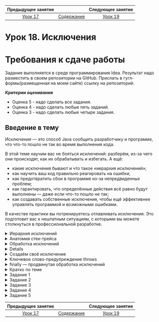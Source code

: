    Предыдущее занятие   |         &nbsp;          |   Следующее занятие    
:----------------------:|:-----------------------:|:----------------------:
 [Урок 17](LESSON17.MD) | [Содержание](README.MD) | [Урок 19](LESSON19.MD) 

# Урок 18. Исключения

# Требования к сдаче работы

Задание выполняется в среде программирования Idea. Результат надо разместить в своем репозитории на GitHub.
Прислать в гугл-формы(размещенная на моем сайте) ссылку на репозиторий.

***Критерии оценивания***

* Оценка 5 - надо сделать все задания.
* Оценка 4 - надо сделать любые пять заданий.
* Оценка 3 - надо сделать любые четыре задания.

## Введение в тему

Исключения — это способ Java сообщить разработчику и программе,
что что-то пошло не так во время выполнения кода.

В этой теме научим вас не бояться исключений: разберём, из-за чего они происходят,
как их обрабатывать и избегать. А ещё:

* какие исключения бывают и что такое «иерархия исключений»;
* как научить ваш код правильно реагировать на ошибки;
* как предотвратить сбои в программе из-за непредвиденных проблем;
* как гарантировать, что определённые действия всё равно будут выполнены — даже если что-то пошло не так;
* как создавать собственные исключения, чтобы ещё эффективнее управлять программой и возможными ошибками.

В качестве практики вы потренируетесь отлавливать исключения.
Это подготовит вас к нештатным ситуациям, с которыми вы можете столкнуться
в профессиональной разработке.

<details>

<summary>Иерархия исключений</summary>

## Иерархия исключений

В ходе работы программ постоянно происходят сбои: в метод передано значение неподходящего типа,
произошёл выход за границы массива, закончилась память на компьютере или возникли неполадки
у провайдера при передаче данных.
Эти и другие ошибки и нештатные ситуации в программировании называют **исключениями** (англ. _exception_).

### Наследники Throwable

Исключения — это те ошибки и сбои, которые возникают, когда программа уже запустилась,
начала работать, но вдруг что-то пошло не так.
В стандартной библиотеке Java описано множество исключений.
Кроме того, разработчики могут создавать их сами.

Все исключения наследуют от одного класса — `Throwable` (англ. «выбрасываемый»).
Только экземпляры `Throwable` или его подклассов могут быть использованы
для генерации исключений. Кроме того, класс `Throwable` содержит все основные методы
для получения информации о произошедшей ошибке.

От `Throwable` наследуют две больших группы классов.
Вершина первой — подкласс `Exception`(англ. «исключение»), а второй `Error` (англ. «ошибка»).

![img.png](img.png)

Группа `Exception` охватывает основную часть исключений. В неё входят ошибки при работе
с файлами и сетью, сбои взаимодействия с базами данных и другие.
Кроме того, от `Exception` идёт ветвь исключений с особым поведением — `RuntimeException`
(от англ. _runtime_ — «выполнение, исполнение»). К ним относятся выход за пределы массива
или неверно переданные данные в метод, ошибки при арифметических операциях
(например, деление на ноль) и обращения к неинициализированным объектам.

Группа `Error` — это классы, описывающие критические ошибки, которые в большинстве случаев
создают аварийную ситуацию и требуют перезапуска программы. Именно в результате исключений
`Error` пользователь сталкивается с сообщением типа «Извините, произошла непредвиденная ошибка!!!».
Это могут быть сбои из-за нехватки памяти —
`OutOfMemoryError` (от англ. _out of memory_ — «за пределами памяти») или проблемы
с JVM — `VirtualMachineError`.

### Проверяемые и непроверяемые

Все исключения делятся на два типа: **проверяемые** (англ. _checked_) и **непроверяемые** (англ. _unchecked_).

**Проверяемые исключения** — это исключения, обработка которых обязательна и
является частью логики приложения. К примеру, программист может предусмотреть,
что вместо числа будет передана строка, и настроить повторный запрос данных для такого случая.
Или же пользователь введёт некорректный адрес интернет-ресурса и система не может его распознать.

> К проверяемым относятся исключения, наследуемые напрямую от `Throwable`,
> а также исключения класса `Exception` и его наследников,
> кроме ветви `RuntimeException`.
> Исключения `RuntimeException` ведут себя по-другому и относятся к непроверяемым.

Таким образом, проверяемые исключения — это те, **которые ожидаемо могут случиться**:
программист эту вероятность должен учесть и написать код, который их обрабатывает.
Если не настроить обработку проверяемых исключений, то программа не скомпилируется.

```java
public class Practicum {
    public static void main(String[] args) {
        parseUrl("httpasdas");
    }

    public static java.net.URL parseUrl(final String input) {

        /* Код не скомпилируется, потому что конструктор класса генерирует 
        проверяемое исключение MalformedURLException. */

        return new java.net.URL(input);
    }
}
```

![img_1.png](img_1.png)

Сообщение об ошибке будет примерно таким — `java: unreported exception
java.net.MalformedURLException; must be caught or declared to be thrown.`
Компилятор сообщает, что исключение `MalformedURLException`
должно быть «отловлено или объявлено выброшенным».

> К непроверяемым исключениям относятся те ошибки и нештатные ситуации,
> которые не были предусмотрены логикой
> программы и их обработка необязательна. Это исключения `Error` и ветвь `RuntimeException`.

В большинстве случаев при непроверяемых исключениях работа программы немедленно прекращается.
Например, разработчик так написал код, что программа начала бесконечно вызывать какой-то метод и переполнила стек
вызовов. Или забыл
создать объект, но попытался вывести его состояние на экран — в итоге ошибка заблокирует
работу приложения.

Поскольку разработчики заранее не обрабатывают непроверяемые исключения, если программа их выбросит, то пользователь
может увидеть какое-то странное сообщение.
Код с непроверяемым исключением успешно скомпилируется, но при выполнении упадёт с ошибкой:

```java
public class Practicum {
    public static void main(String[] args) {
        print(null);
    }

    private static void print(final Object object) {
        // Код скомпилируется, но непроверяемое исключение NullPointerException нарушит его работу.
        System.out.println(object.toString());
    }
}
```

К слову, `NullPointerException` — это, наверное, наиболее часто встречающееся исключение.
`NullPointerException` вездесуще и обязательно настигнет вас.

Определить, к какому из типов относится то или иное исключение, можно либо по иерархии классов,
либо по их поведению в коде. Главное запомнить, что проверяемые обязательны к обработке,
а непроверяемые
можно как обрабатывать за счёт добавления новой логики,
так и нет — решать проблемы по мере поступления.

### Самые распространённые исключения в Java

Типов исключений очень много.

![img_2.png](img_2.png)

#### Непроверяемые исключения, которые наследуют от Error.

| Название            | Описание                                                                                                                          |
|---------------------|-----------------------------------------------------------------------------------------------------------------------------------|
| VirtualMachineError | Базовые ошибки JVM, связанные с тем, что исчерпаны ресурсы или обнаружены повреждения.                                            |
| OutOfMemoryError	   | Производный класс от VirtualMachineError, который показывает ошибки из-за нехватки памяти.                                        |
| StackOverflowError  | Производный класс от VirtualMachineError, показывает переполнение стека из-за того, что метод слишком много раз вызывал сам себя. |
| AssertionError      | Ошибка утверждения.                                                                                                               |
| IOError             | Исключение, которое происходит при серьёзных ошибках ввода-вывода.                                                                |
| ThreadDeath         | Возникает при вызове метода Thread.stop() у потока.                                                                               |

#### Проверяемые исключения, которые наследуют от Exception.

| Название              | Описание                                                                                                                                         |
|-----------------------|--------------------------------------------------------------------------------------------------------------------------------------------------|
| IOException           | Это базовый класс проверяемых исключений ввода-вывода.                                                                                           | 
| EOFException          | Исключение, которое сигнализирует о внезапном достижении конца файла или потока.                                                                 | 
| FileNotFoundException | Файл по указанному пути не существует.                                                                                                           | 
| FileSystemException   | Базовый класс для исключений файловой системы, таких как ошибка доступа, попытка создать уже существующий файл или удалить не пустую директорию. | 
| MalformedURLException | Неверный синтаксис при создании класса ссылки из строки.                                                                                         | 
| SocketException       | Ошибки при создании/обрыве соединения по сокету.                                                                                                 | 
| UnknownHostException	 | Невозможность определить IP-адрес узла по доменному имени.                                                                                       | 
| SQLException          | Ошибки при работе с базой данных.                                                                                                                | 
| TimeoutException	     | Исключение — происходит у методов, у которых ограничено выполнение по времени.                                                                   | 
| URISyntaxException    | Неверный формат универсального идентификатора ресурсов.                                                                                          | 

#### Непроверяемые исключения, которые унаследованы от RuntimeException.

| Название                      | Описание                                                                                    |
|-------------------------------|---------------------------------------------------------------------------------------------|
| ArithmeticException           | Исключения при арифметических операциях, например деление на 0.                             |
| IllegalArgumentException      | Возникает при неверно переданных в метод или конструктор параметрах.                        |
| IndexOutOfBoundsException     | Исключение при выходе за заданный диапазон.                                                 |
| NoSuchElementException        | Данного элемента больше не существует в перечислении.                                       |
| NullPointerException          | Приложение пытается использовать null в том месте, где требуется инициализированный объект. |
| UnsupportedOperationException | Операция не поддерживается вызываемым объектом.                                             |
| ClassCastException            | Невозможность привести объект к заданному типу.                                             |


</details>

<details>

<summary>Анатомия стек-трейса</summary>

## Анатомия стек-трейса

Если в программе не настроена обработка исключений, то в результате сбоя в терминале появится 
длинное сообщение об ошибке. В нём содержится ключевая информация, что за исключение произошло, 
где и почему. Такое сообщение называется **stack trace** (англ. «след стека») — или **стек-трейс**. 
В этом уроке расскажем, из чего состоят стек-трейсы и как их читать. 

![img_3.png](img_3.png)

Что такое стек

**Стек** — это структура данных, которая реализована по принципу **_lаst in, first out**_ 
(англ. «последний зашёл, первый вышел») или сокращённо **LIFO**. Это означает, что элемент, 
который добавлен в стек последним, будет взят первым. 

Посмотрим на примере. Представьте, посетители читального зала перед уходом должны вернуть взятую книгу 
— положить на стол библиотекарю. В итоге образуется стопка книг. 
Выше всего в этой стопке будет лежать книга того, кто ушёл последним, и именно её библиотекарь
первой поставит на место. 
А вот книга, сданная первой, наоборот, вернётся на свою полку последней. Именно так работает стек. 

![img_4.png](img_4.png)

### Внутри стек-трейса

Последовательность действий при выполнении программы обрабатывается внутри 
JVM как раз в виде стека. Каждый вызов метода при выполнении программы записывается 
как элемент класса `StackTraceElement`. Когда выполнение метода завершается, информация о нём удаляется из стека.

Если исключение прерывает работу программы, то один или несколько методов  
не могут завершиться и информация о них остаётся в памяти JVM в виде массива `StackTraceElement[]`. 
Перед тем как завершить программу, JVM печатает содержимое этого массива. 
Посмотрим, как это происходит на примере. Запустите такой код.

```java
public class Practicum {
    public static void main(String[] args) { // вызов main
        calculate1(); // вызов calculate1() 
    }

    public static void calculate1() {
        calculate2();  // вызов calculate2()
    }

    public static void calculate2() {
        calculate3(); // вызов calculate3()
    }

    public static void calculate3() {
        calculate4(); // вызов calculate4()
    }

    public static void calculate4() {
        System.out.println(10 / 0); // исключение - методы не могут завершить работу
    }
}
```

Из-за деления на ноль в методе `calculate4()` произошло исключение. В терминале мы видим его стек-трейс.

```java
Exception in thread "main" java.lang.ArithmeticException: / by zero
    at Practicum.calculate4(Practicum.java:19)
    at Practicum.calculate3(Practicum.java:15)
    at Practicum.calculate2(Practicum.java:11)
    at Practicum.calculate1(Practicum.java:7)
    at Practicum.main(Practicum.java:3) 
```

В первой строке стек-трейса сообщается базовая информация. 
О том, что исключение произошло в главном потоке — `Exception in thread "main"`, 
его тип `ArithmeticException` и описание / `by zero` — «деление на ноль». 

Затем в обратном порядке (так как мы имеем дело со стеком) идёт история вызовов методов — первым будет идти метод, 
где завершилось выполнение программы. При этом указывается класс каждого метода, его файл и местоположение в нём.

В нашем примере, перед тем, как произошла ошибка, был вызван метод `calculate4()` в классе `Practicum` на строке 
19 в файле `Practicum.java`, перед ним `calculate3()` в классе `Practicum` на строке 
15 также в файле `Practicum.java` и так далее. Первым был запущен метод `main` — информация о нём, 
соответственно, на последней строке.

</details>


<details>

<summary>Обработка исключений</summary>

## Обработка исключений

Чтобы контролировать реакцию программы на ошибки в ходе её выполнения,
нужно настроить в коде **обработку исключений**. В этом уроке научим вас, как это сделать. 

![img_5.png](img_5.png)

### Когда нужна обработка исключений

Изучите следующий код. Сейчас он отработает без ошибок.

```java
class IntegerConverter {
    public static int convert(final String input) {
        return Integer.parseInt(input, 10);
    }
}

public class Practicum {
    public static void main(String[] args) {
        System.out.println(IntegerConverter.convert("10"));
    }
}
```

Но если передать в метод `convert(final String input)` некорректную строку — возникнет исключение.

```java
class IntegerConverter {
    public static int convert(final String input) {
        return Integer.parseInt(input, 10);
    }
}

public class Practicum {
    public static void main(String[] args) {
        System.out.println(IntegerConverter.convert("10"));
        System.out.println(IntegerConverter.convert("abc10"));
    }
}

```

В терминале появится стек-трейс: `Exception in thread "main" java.lang.NumberFormatException: 
For input string: "abc10"` — англ. «Исключение в потоке `"main"` типа `NumberFormatException` 
для входной строки: `"abc10"`». 
Ошибка произошла, так как переданная строка `"abc10"` содержит не только цифры, но и буквы.
Перед нами **непроверяемое исключение** — компилятор заранее не подскажет, 
что тут может случиться ошибка. Однако можно добавить в код его обработку. 

### Конструкция try — catch

Для обработки исключений существует специальная конструкция из ключевых слов `try` (англ. «пробовать, пытаться») 
и `catch` (англ. «ловить»). В `try` передаётся код, из-за которого может произойти исключение. 
В `catch` в качестве аргумента — тип ошибки, а в тело — код, 
который выполнится, если произойдёт исключение, указанное в `try`. В коде `try` — `catch` выглядит так:

```java
try {
    ... // код, из-за которого может произойти исключение
} catch (Throwable throwable) { // параметр - тип возможного исключения
    // код, который выполнится, если произойдёт исключение указанного типа
}
```

Обработка исключения настраивается исходя из логики программы. Например, её можно добавить в тело метода. 
В случае ошибки при этом можно настроить возврат какого-то значения по умолчанию.

```java
class IntegerConverter {
    public static int convert(final String input) {
        try {
            return Integer.parseInt(input, 10); // если исключения нет - вернётся число
        } catch (Throwable exception) { 
            return 0; // если поймано исключение - вернётся 0
        }
    }
}

public class Practicum {
    public static void main(String[] args) {
        System.out.println(IntegerConverter.convert("10"));
        System.out.println(IntegerConverter.convert("abc10"));
    }
}

```

![img_6.png](img_6.png)

Плюс такого подхода в том, что в любом случае вернётся значение, 
с которым можно работать. Минус в том, что не получится определить, 
где нулевое значение возникло в результате исключения, а где было передано в метод. 

Другой вариант — добавить обработку исключения в тот метод, 
который вызывает код, где оно может произойти. Например, в метод `main`.


```java
class IntegerConverter {
    public static int convert(final String input) { 
        return Integer.parseInt(input, 10);
    }
}

public class Practicum {
    public static void main(String[] args) { 
        try {
            System.out.println(IntegerConverter.convert("10")); // печатаем число
        } catch (Throwable exception) {
            // или выводим сообщение об ошибке
            System.out.println("Строка для преобразования не является целым числом.");
        }
        try {
            System.out.println(IntegerConverter.convert("abc10"));
        } catch (Throwable exception) {
            System.out.println("Строка для преобразования не является целым числом.");
        }
    }
}
```

Нельзя сказать, что тот или иной вариант лучше или хуже. 
Поэтому логика обработки исключений через блок `try — catch` остаётся на выбор разработчика. 

Какой код будет внутри блоков `catch` — тоже решает сам разработчик.
Можно уведомить пользователя об ошибке, попросить его подождать, 
повторить попытку или выйти. Чаще всего с помощью `catch` принято отображать 
или сохранять информацию об ошибке. 

### Множественный catch

До этого момента мы использовали в `catch` тип параметра `Throwable`. Это позволяло нам сразу обрабатывать 
все исключения, производные от него.
То есть `catch` ловил все ошибки, которые могли бы произойти в `try`, включая ошибки `JVM`. Кажется, 
что так можно создать универсальный обработчик исключений. Однако запустим код с такой обработкой ещё раз.

```java
import java.net.URI;

public class Practicum {
    public static void main(String[] args) {
        System.out.println(parseStringToUri("https://ya.ru"));
        System.out.println(parseStringToUri(null));
        System.out.println(parseStringToUri(":/"));
    }

    public static URI parseStringToUri(final String input) {
        try {
            return new URI(input);
        } catch (Throwable exception) {
            System.out.println("Произошла ошибка!");
        }
        return null;
    }
}
```

При любом исключении мы теперь всегда видим одно и то же сообщение — `Произошла ошибка!`, 
однако ошибки при этом могут отличаться.
К примеру, в первом случае возникает исключение `NullPointerException` — строка не инициализирована, 
а во втором `URISyntaxException` — строка не может быть преобразована в идентификатор. 
Однако при использовании общей обработки с типом `Throwable` не получится узнать, что конкретно 
пошло не так и как это можно исправить.

Чтобы обрабатывать разные типы исключений, которые может сгенерировать метод или конструктор,
нужно добавить несколько блоков `catch`. Каждый из них будет отвечать за конкретное исключение 
и выдавать соответствующий ответ для него.

```java
import java.net.URI;
import java.net.URISyntaxException;

public class Practicum {
    public static void main(String[] args) {
        System.out.println(parseStringToUri("https://ya.ru"));
        System.out.println(parseStringToUri(null));
        System.out.println(parseStringToUri(":/"));
    }

    public static URI parseStringToUri(final String input) {
        try {
            return new URI(input);
        } catch (URISyntaxException exp) { // ловим исключение URISyntaxException
            System.out.println("Ошибка: неверный синтаксис URI!");
        } catch (NullPointerException exp) { // ловим исключение NullPointerException
            System.out.println("Ошибка: передан неинициализированный объект!");
        }
        return null;
    }
}
```

Теперь гораздо понятнее, где какая произошла ошибка. Это позволит быстрее исправить её. 
Если же отлавливать исключения по параметру `Throwable` 
или даже `Exception` — то придётся перебирать множество вариантов — от неправильного ввода до переполненной памяти.

--- 

Даже такая простая операция, как добавление нового элемента в хеш-таблицу может сгенерировать исключение. 
Чтобы было понятно, что пошло не так — добавим обработку конкретных исключений.
Для NullPointerException выведите текст — «Реализация не поддерживает неинициализированные объекты.».
Для UnsupportedOperationException — сообщение «Реализация не поддерживает добавление новых объектов.».

```java
import java.util.HashMap;
import java.util.Map;
import java.util.TreeMap;

public class Practicum {
    public static void main(String[] args) {
        System.out.println(addToMap(new HashMap<>(), "test", "test"));
        System.out.println(addToMap(new HashMap<>(), null, null));

        System.out.println(addToMap(new TreeMap<>(), "test", "test"));
        System.out.println(addToMap(new TreeMap<>(), null, null));

        System.out.println(addToMap(Map.of(), "test", "test"));
    }

    public static Map<String, Object> addToMap(final Map<String, Object> storage, 
                                               final String key, final Object value) {
        
       try {
            storage.put(key, value);
            
        } catch (NullPointerException exp) { // ловим исключение URISyntaxException
            System.out.println("Реализация не поддерживает неинициализированные объекты.");
        } catch (UnsupportedOperationException exp) { // ловим исключение NullPointerException
            System.out.println("Реализация не поддерживает добавление новых объектов.");
        }
        catch (Throwable exception) {
            return null;
        }
      return storage;
    }
}
```

### Порядок обработки исключений

При обработке исключений важно соблюдать правильную последовательность. 
Сначала обрабатываются исключения в классах-наследниках,
а только потом родительские. 

Например, исключение `ClassCastException` является дочерним от `RuntimeException`, 
который наследуется от базового Exception. В таком порядке их и нужно поместить 
в блоки catch. Код, где нарушен порядок обработки исключений, не будет скомпилирован.

```java

class Practicum {
    public static void main(String[] args) {
        System.out.println(convertToString(0));
    }

    private static String convertToString(Object x) {
        try {
            return (String) x;
        } catch (Exception e) {
            System.out.println("Произошла неизвестная ошибка");
        } catch (RuntimeException e) {
            System.out.println("Ошибка во время выполнения");
        } catch (ClassCastException e) {
            System.out.println("Некорректное приведение типов");
        }
        return null;
    }
}
```

![img_7.png](img_7.png)

д
Корректный порядок будет таким — сначала `ClassCastException`, потом — `RuntimeException`, в конце – `Exception`.

```java
class Practicum {
    public static void main(String[] args) {
        System.out.println(convertToString(0));
    }

    private static String convertToString(Object x) {
        try {
            return (String) x;
        } catch (ClassCastException e) {
            System.out.println("Некорректное приведение типов");
        } catch (RuntimeException e) {
            System.out.println("Ошибка во время выполнения");
        } catch (Exception e) {
            System.out.println("Произошла неизвестная ошибка");
        }
        return null;
    }
}

```

### Объединение исключений с одинаковым выводом

Часто требуется совместить два типа исключений, если инструкции для них являются одинаковыми. 
Сделать это можно в блоке catch с помощью символа `|`.
Например, вот такой код:

```java
import java.util.ArrayList;

public class Practicum {
    public static void main(String[] args) {
        try {
            new ArrayList<String>().add("1");
        } catch (UnsupportedOperationException exception) {
            System.out.println("Возникла ошибка, свяжитесь с нами!");
        } catch (IllegalArgumentException exception) {
            System.out.println("Возникла ошибка, свяжитесь с нами!");
        }
    }
}
```

Можно оптимизировать так:

```java
import java.util.ArrayList;

public class Practicum {
    public static void main(String[] args) {
        try {
            new ArrayList<String>().add("1");
        } catch (UnsupportedOperationException | IllegalArgumentException exception) {
            System.out.println("Возникла ошибка, свяжитесь с нами!");
        }
    }
} 
```

</details>

<details>

## Получаем информацию об исключении в блоке catch

Стек-трейс появляется, если в коде не настроена обработка исключений. Если же ошибка поймана 
с помощью блока `try — catch`, то выполнится код в блоке `catch` и никакой информации об ошибке
в терминале не будет. В этом случае, чтобы найти ошибку и внести правки в код, нужно самостоятельно 
получить информацию об исключении. Это можно сделать с помощью методов классов 
`Throwable` и `StackTraceElement`. 

### Методы printStackTrace()

Самый простой способ получить сразу всю информацию об ошибке — 
вызвать метод `printStackTrace()` класса `Throwable`. 
Допустим, в коде настроена такая обработка ошибок.


```java
public class PrintStackTraceExample {
    public static void main(String[] args) {
        try {
            calculate();
        } catch (ArithmeticException exception) {
            System.out.println("Произошла ошибка!"); // непонятно, что за ошибка и где
        }
    }

    public static int calculate() {
        return 10 / 0;
    }
}
```
Из вывода в блоке catch непонятно, что произошло. 
Заменим печать на вызов метода `printStackTrace()`.

```java
public class PrintStackTraceExample {
    public static void main(String[] args) {
        try {
            calculate();
        } catch (ArithmeticException exception) {
            exception.printStackTrace(); // будет выведен стек-трейс ошибки
        }
    }

    public static int calculate() {
        return 10 / 0;
    }
}
```

![img_8.png](img_8.png)

Теперь на экран будет выведена информация об обработанной ошибке. 
Так исключение будет легче найти и исправить.

### Метод getMessage()

Можно также получить в `catch` короткое сообщение с описанием ошибки, 
например такое — `/ by zero`. Для этого понадобится другой метод `Throwable` — `getMessage()`.

```java
public class GetMessageExample {
   public static void main(String[] args) {
        try {
            calculate();
        } catch (ArithmeticException exception) {
            System.out.println(exception.getMessage());
        }
    }

    public static int calculate() {
        return 10 / 0;
    }
}
```

![img_9.png](img_9.png)

Из такого вывода `catch` можно понять, что за ошибка произошла, но не видно её причину и местоположение. 

Использовать вызов `getMessage()` можно, только если при генерации 
исключений были использованы конструкторы `Throwable` с параметром `String message`. 
То есть в исключение была передана короткая информация `message` с его описанием. 
Если такого сообщения нет — то вызов `getMessage()` вернёт `null`. 
Поэтому лучше не использовать результат `getMessage()`, например для сравнения с помощью `equals()`.
Иначе можно получить ещё одно исключение, на этот раз `NullPointerException`.

```java
class GetMessageExampleEqualsException {
    public static void main(String[] args) {
        try {
            System.out.println(parseIntegerWithOffset("19"));
        } catch (Exception exception) {
            if (exception.getMessage().equals("out of bounds")) { // getMessage возвращает null
                System.out.println("Произошёл выход за границы!");
            }
        }
    }

    public static int parseIntegerWithOffset(String input) {
        return Integer.parseInt(input, 10, 12, 10);
    }
}
```

![img_10.png](img_10.png)

В исключении `IndexOutOfBoundsException` нет короткого описания ошибки `message`, 
поэтому вызов `getMessage()` для него возвращает `null`. В итоге при сравнении с помощью `equals()` 
выбрасывается `NullPointerException`. 
Лучше избегать такого использования `getMessage()` и по возможности обрабатывать конкретное исключение.

### getStackTrace() и методы StackTraceElement

Доступ к информации, которую выводит на экран `printStackTrace()`, предоставляет другой метод 
класса `Throwable` — `getStackTrace()`. В частности, `getStackTrace()` 
возвращает массив элементов, представленных классом `StackTraceElement`. 
С помощью сочетания `getStackTrace()` и методов класса `StackTraceElement` можно упростить поиск исключения
и получить только определённую информацию о нём в нужном формате. 

В `StackTraceElement` нас интересуют несколько методов. Это методы:
* `getClassName()` — 
он возвращает название класса, где произошло исключение
* `getMethodName()` — позволяет 
получить имя вызванного при этом метода
* `getFileName()` — подскажет имя файла, 
* `getLineNumber()` — отобразит номер линии в файле. 

Есть и другие методы с похожей функциональностью — их можно посмотреть 
в [документации](https://docs.oracle.com/en/java/javase/21/docs/api/java.base/java/lang/StackTraceElement.html) или увидеть в подсказке IDEA.

Связка `getStackTrace()` и методов `StackTraceElement` работает так.

> После того как метод `getStackTrace()` возвращает массив данных об исключении, 
можно пройтись по нему циклом, чтобы отобразить нужную информацию с помощью методов 
`StackTraceElement`. Например, вот так.

```java
public class StackTraceExample {
public static void main(String[] args) {
        try {
            calculate1();
        } catch (ArithmeticException exception) {
            for (StackTraceElement stack : exception.getStackTrace()) {
                System.out.println(String.format("Класс: " + stack.getClassName() + ", " +
                        "метод: " + stack.getMethodName() + ", " +
                        "имя файла: " + stack.getFileName() + ", " +
                        "строка кода: " + stack.getLineNumber()));
            }
        }
    }

    public static void calculate1() {
        calculate2();
    }

    public static void calculate2() {
        System.out.println(10 / 0);
    }
}
```

![img_11.png](img_11.png)

В итоге мы и обработали ошибки, и получили её стек-трейс. 
Вывод можно отформатировать как угодно, в том числе и аналогично стек-трейсу необработанного исключения.

</details>

<details>

<summary>Создаём своё исключение</summary>

## Создаём своё исключение

В стандартной библиотеке Java описано множество исключений — начиная от ошибок при работе 
с файлами и сетью и критических сбоев JVM и заканчивая невалидными аргументами. 
Но число проблемных ситуаций, с которыми разработчик может столкнуться 
в реальной практике ещё больше. Поэтому в Java есть возможность создания собственных исключений.

![img_12.png](img_12.png)

### Как написать своё исключение

Исключение создаётся точно так же, как и любой другой объект в `Java` — через класс.
Только класс исключения в обязательном порядке должен быть наследником `Throwable` или его потомков.
Например, создадим свой класс `InputException` для исключений при выборе 
пользователями некорректного формата ввода данных.

```java
public class InputException extends Exception {
}
```

Созданное нами исключение наследует от `Exception`, 
а его суперклассом будет `Throwable`. Значит, при генерации `InputException` 
будет выбрасываться проверяемая ошибка — в логике кода нужно обязательно предусмотреть её обработку. 

У суперкласса всех исключений Throwable четыре публичных конструктора. 
* `Throwable()` — без параметров,
* `Throwable(String message)` — с передачей короткого описания ошибки, 
* `Throwable(String message, Throwable cause)` — с передачей текста об ошибке и информации о её причине, 
* `Throwable(Throwable cause)` — только с информацией о причине.

Чтобы использовать 
их в вашем классе исключения, их нужно переопределить.

```java
public class InputException extends Exception {
    public InputException() {
    }

    public InputException(final String message) {
        super(message);
    }

    public InputException(final String message, final Throwable cause) {
        super(message, cause);
    }

    public InputException(final Throwable cause) {
        super(cause);
    }
}
```

Здесь для примера переопределены сразу все четыре конструктора — 
однако можно оставить только те, которые нужны для целей вашей программы, или добавить любые свои. 

### Ключевое слово throw

Только создать и описать исключение недостаточно — нужно сообщить о нём JVM. 
Для этого служит ключевое слово `throw` (англ. «бросать, выбрасывать») — оно позволяет 
сгенерировать исключение. Это происходит с помощью создания экземпляра класса исключения
с нужными параметрами.


```java
 throw new UserInputException("Ошибка ввода!"); // сгенерировали исключение
```

Если с помощью `throw` генерируется проверяемое исключение,
то нужно сразу настроить его обработку. Это будет выглядеть так. 

```java
try {
    if (...) { // если возникла определённая ситуация
        throw new ThrowableClass(parameters); // сгенерировали исключение   
    }
}
catch (ThrowableClass e) {
    // настроили обработку исключения, сгенерированного в try
}
```

При генерации исключения можно использовать любой доступный конструктор класса. 
Удобнее всего передавать
в качестве параметра сообщение об ошибке, которое `catch` потом
сможет вернуть с помощью метода `getMessage()`.

### Добавляем в код своё исключение и настраиваем его обработку

Разберём на примере, как добавить в код собственное исключение и настроить его обработку.
Допустим, есть метод `printRangeInteger(final String inputString, final int from, final int to)`. 
Он принимает на вход строку, которую должен преобразовать в целое число, а также диапазон значений 
от `from` до `to`, 
внутри чего должно быть это число. 
Сейчас в методе не настроена обработка исключений. Запустите его.

```java
public class Practicum {
    public static void main(String[] args) {
        printRangeInteger("10", 0, 100);
        printRangeInteger("-10", 0, 100);
        printRangeInteger("110", 0, 100);
        printRangeInteger("abc", 0, 100);
    }

    public static void printRangeInteger(final String inputString, final int from, final int to) {
        final int input = Integer.parseInt(inputString);
        System.out.println(input);
    }
}
```

![img_13.png](img_13.png)

Из-за того, что в метод была передана строка с буквами вместо цифр, 
программа выбросила исключение `NumberFormatException`. 
Для начала нужно добавить его обработку.

```java
public class Practicum {
    public static void main(String[] args) {
        printRangeInteger("10", 0, 100);
        printRangeInteger("-10", 0, 100);
        printRangeInteger("110", 0, 100);
        printRangeInteger("abc", 0, 100);
    }

    public static void printRangeInteger(final String inputString, final int from, final int to) {
        try {
            final int input = Integer.parseInt(inputString);
            System.out.println(input);
        } catch (NumberFormatException exception) {
            System.out.println("Ошибка ввода - введено не число!");
        }
    }
}
```
![img_14.png](img_14.png)

Теперь код не выбрасывает исключение, однако печатает числа за пределами диапазона. 
Как раз в таком случае нам понадобится собственное исключение. 

```java
class InputException extends Exception {
    public InputException() {
    }

    public InputException(final String message) {
        super(message);
    }
}
```

Теперь добавим его обработку. В случае если переданное число выходит за нижнюю границу диапазона, 
сгенерируем исключение с текстом `"Введённое число слишком маленькое!"`, а если 
за верхнюю — `"Введённое число слишком большое!"`. 
А также добавим второй блок `catch` с вызовом метода `getMessage()`.

```java
public class Practicum {
    public static void main(String[] args) {
        printRangeInteger("10", 0, 100);
        printRangeInteger("-10", 0, 100);
        printRangeInteger("110", 0, 100);
        printRangeInteger("abc", 0, 100);
    }

    public static void printRangeInteger(final String inputString, final int from, final int to) {
        try {
            final int input = Integer.parseInt(inputString);
            if (input < from) {
                throw new InputException("Введённое число слишком маленькое!");
            }
            if (input > to) {
                throw new InputException("Введённое число слишком большое!");
            }
            System.out.println(input);
        } catch (NumberFormatException exception) {
            System.out.println("Ошибка ввода - введено не число!");
        } catch (InputException exception) {
            System.out.println(exception.getMessage());
        }
    }
}

class InputException extends Exception {
    public InputException() {
    }

    public InputException(final String message) {
        super(message);
    }
}
```

![img_15.png](img_15.png)

### Прокачиваем своё исключение

Не стоит забывать, что исключение — это обычный класс, в него можно добавлять любые другие методы, 
поля и конструкторы. Расширим класс `InputException`. 
Добавим в него новое поле для хранения неправильно введённого числа и метод `getDetailMessage()`,
который будет возвращать строку следующего формата: 
`сообщение, переданное в исключение` + `=` + в`веденное неверно число`. 
Код класса исключения получится таким:

```java
public class InputException extends Exception {
    private final int inputValue;

    public InputException(final String message, final int inputValue) {
        super(message);
        this.inputValue = inputValue;
    }

    public String getDetailMessage() {
        return getMessage() + " = " + inputValue;
    }
}
```

Теперь при исключении можно будет увидеть не только сообщение об ошибке,
но и то число, которое ввёл пользователь.

```java
public class Practicum {
    public static void main(String[] args) {
        printRangeInteger("10", 0, 100);
        printRangeInteger("-10", 0, 100);
        printRangeInteger("110", 0, 100);
        printRangeInteger("abc", 0, 100);
    }

    public static void printRangeInteger(final String inputString, final int from, final int to) {
        try {
            final int input = Integer.parseInt(inputString);
            if (input < from) {
                throw new InputException("Введённое число слишком маленькое!", input);
            }
            if (input > to) {
                throw new InputException("Введённое число слишком большое!", input);
            }
            System.out.println(input);
        } catch (NumberFormatException exception) {
            System.out.println("Ошибка ввода - введено не число!");
        } catch (InputException exception) {
            System.out.println(exception.getDetailMessage());
        }
    }
}

class InputException extends Exception {
    private final int inputValue;

    public InputException(final String message, final int inputValue) {
        super(message);
        this.inputValue = inputValue;
    }

    public String getDetailMessage() {
        return getMessage() + " = " + inputValue;
    }
}
```

![img_16.png](img_16.png)

Можно добавить и любые другие параметры. Главное учесть, что работать с ними можно только тогда,
когда в коде настроена обработка созданного вами исключения.

</details>

<details>

<summary>Ключевое слово-предупреждение throws</summary>

## Ключевое слово-предупреждение throws

Чтобы сообщить компилятору, что метод или конструктор может сгенерировать исключение, 
в Java используется **ключевое слово** `throws`. Разберём, как с ним работать. 

Ключевое слово `throws` созвучно слову `throw`. Однако если `throw` даёт команду
сгенерировать исключение, то `throws` обозначает, что метод генерирует исключение 
— то есть внутри него как раз может быть использовано `throw`. 
Слова `throw` и `throws` — это один и тот же английский глагол ”кидать, выбрасывать”.

### throws в коде

`throws` указывают после круглых скобок метода, который может выбросить исключение.
После него через пробел идёт имя класса этого исключения. 

```java
public void methodWithException() throws FirstException {
     // какой-то код
    if (какое-то условие) {
        throw new FirstException(); // сгенерировать исключение
    }
    // какой-то код
}
```

Такая запись в коде означает, что метод `methodWithException()` 
может сгенерировать исключение `FirstException`. 

Конструктор класса — это тоже по сути метод, который инициализирует класс,
и он может вызывать методы, способные сгенерировать исключение.
Поэтому `throws` может использоваться и в конструкторах. 

```java
public class PositivePoints {
    private final int positionX;
    private final int positionY;
    
    public PositivePoints(final int positionX, final int positionY) throws IllegalArgumentException {
        if (positionX < 0 || positionY < 0) {
            throw new IllegalArgumentException();
        }
        this.positionX = positionX;
        this.positionY = positionY;
    }

    public int getPositionY() {
        return positionY;
    }

    public int getPositionX() {
        return positionX;
    }
}
```

### throws и обработка исключений

В первую очередь `throws` используют для указания проверяемых исключений, 
так как их обработка обязательна и является частью логики приложения. Когда 
мы вызываем метод, в котором есть указание на проверяемое исключение с 
помощью `throws`, есть два варианта, как действовать дальше:

* Обернуть этот метод в `try...catch` и добавить логику по обработке 
или выводу информации об ошибке.

* Переадресовать обработку исключения вызывающему методу или JVM. 
Для этого нужно добавить `throws` с указанием исключения, которое может произойти,
в тот метод, что вызывает метод с `throws`. В этом случае обработку 
этого исключения возьмёт на себя вызывающий метод или же JVM, 
если это точка запуска программы.

Разберём второй вариант на примере. Изучите код ниже.

```java
import java.util.Scanner;

class Practicum {
    // сообщаем JVM, что метод main вызывает метод, который может выбросить исключение
    public static void main(String[] args) throws NumberShouldBePositiveException {
        System.out.println(getPositiveInteger("10"));
        System.out.println(getPositiveInteger("-10"));
    }

    public static int getPositiveInteger(final String input) 
            throws NumberShouldBePositiveException { // метод выбрасывает исключение
        int value = Integer.parseInt(input);
        if (value < 0) {
            throw new NumberShouldBePositiveException();
        }
        return value;
    }
}

class NumberShouldBePositiveException extends Exception {
}
```

![img_17.png](img_17.png)

Метод main вызывает метод `getPositiveInteger()`, который может выбросить 
исключение `NumberShouldBePositiveException`. Поскольку мы не добавляем 
в код обработку этого исключения, то добавим указание на него в метод в main.
Обработку исключения в таком случае возьмёт на себя JVM.

Также синтаксис Java позволяет указать после throws несколько типов исключений через запятую, если код метода может их выбросить.

```java
class Practicum {
    public static void main(String[] args) {
        try {
            System.out.println(getPositiveInteger("10"));
            System.out.println(getPositiveInteger("abc"));
        } catch (NumberShouldBePositiveException e) {
            System.out.println("Число должно быть положительным");
        } catch (IncorrectInputStringException e) {
            System.out.println("Необходимо ввести число");
        }
    }

    public static int getPositiveInteger(final String input)
            // указываем исключения через запятую
            throws NumberShouldBePositiveException, IncorrectInputStringException {
        try {
            int value = Integer.parseInt(input);
            if (value < 0) {
                throw new NumberShouldBePositiveException();
            }
            return value;
        } catch (NumberFormatException exception) {
            throw new IncorrectInputStringException();
        }
    }
}

class NumberShouldBePositiveException extends Exception {
}

class IncorrectInputStringException extends Exception {
}
```

![img_18.png](img_18.png)

Если проверяемые исключения всегда должны быть отмечены с помощью `throws`, 
то для непроверяемых исключений это необязательно, так как они представляют 
собой ситуацию «у нас всё сломалось», которую невозможно предугадать.
Однако указание непроверяемых исключений 
с помощью `throws` является хорошим тоном, потому что помогает сразу определить их.

</details>

<details>

<summary>finally — продвинутая обработка исключений</summary>

## finally — продвинутая обработка исключений

При работе с исключениями может возникнуть ситуация, когда необходимо 
выполнить какое-то действие вне зависимости от того, произошло ли обрабатываемое 
исключение или нет. В этом случае к блокам `try` и `catch` добавляется блок 
с **ключевым словом** `finally` (от англ. «в заключение, напоследок»). 

![img_19.png](img_19.png)

### Принцип работы `finally`

Код в `finally` выполнится в любом из этих трёх случаев:

* если исключения не было;
* после того, как оно было отловлено в блоке `catch`;
* после того как исключение произошло, но не было отловлено в `catch`, 
так как там стоял другой тип.

То есть если в коде есть `finally`, то действие в нём выполнится почти всегда, 
кроме тех случаев, если в try были вызваны методы, которые инициируют остановку JVM(Это методы `System.exit()` и `Runtime.getRuntime().halt()`.).

```java
try {
    // действие, которое может вызвать ошибку
} catch (Exception exception) {
    // действие по обработке исключений
} finally {
    // действие, которое должно вызываться всегда
}
```

Блок `finally` выполнится даже в тех случаях, если в любом из блоков `catch` мы сгенерировали своё исключение.

Блок `finally` нужен при взаимодействии с объектами, 
которые требуют закрытия после того, как работа с ними завершена. 
К таким, например, относятся объекты `Scanner`, когда они не созданы от 
стандартных потоков ввода-вывода (как `System.in`). После завершения операций 
со `Scanner`, вне зависимости, прошли они успешно или нет, 
необходимо вызвать метод `.close()`. 
Как раз в этом случае и подойдёт использование `finally`.

```java
import java.io.ByteArrayInputStream;
import java.util.NoSuchElementException;
import java.util.Scanner;

class Practicum {
    public static void main(String[] args) {
        final Scanner scanner = new Scanner(new ByteArrayInputStream("hello\nworld".getBytes()));
        try {
            System.out.println("Первая линия: " + scanner.nextLine());
            System.out.println("Вторая линия: " + scanner.nextLine());
            // создано только две линии, следующее получение сгенерирует ошибку
            System.out.println("Третья линия: " + scanner.nextLine());
        } catch (NoSuchElementException exception) {
            System.out.println("Ошибка: линии закончились");
        } finally {
            System.out.println("Закрываем сканер");
            scanner.close();
        }
    }
}
```

![img_20.png](img_20.png)

### finally без catch

Теперь уберём блок `catch` из примера со `Scanner` и посмотрим, что получится.

```java
import java.io.ByteArrayInputStream;
import java.util.Scanner;

class Practicum {
    public static void main(String[] args) {
        final Scanner scanner = new Scanner(new ByteArrayInputStream("hello\nworld".getBytes()));
        try {
            System.out.println("Первая линия: " + scanner.nextLine());
            System.out.println("Вторая линия: " + scanner.nextLine());
            // создано только две линии, следующее получение сгенерирует ошибку
            System.out.println("Третья линия: " + scanner.nextLine());
        } finally {
            scanner.close();
            System.out.println("Закрываем сканер");
        }
    }
}
```

![img_21.png](img_21.png)

Поведение кода изменилось. finally всё так же выполняется, 
но теперь после него генерируется исключение, которое прерывает программу. 
Это происходит потому, что не настроена обработка ошибки NoSuchElementException 
при помощи catch. 

Однако блок finally можно использовать и при отсутствии блока catch. 
Например, в том случае, если вместо непроверяемого исключения будет брошено 
проверяемое и оно будет отражено в сигнатуре метода с помощью throws.
Тогда выполнение программы не будет прервано. Использование finally без catch 
может быть полезным, если нужно выполнить какие-то действия вне зависимости от того, 
произошло исключение или нет, но при этом его не требуется обрабатывать, 
так как оно может быть использовано дальше. 

`try — catch в finally`

Если в `finally` произошло исключение, 
то в терминале вы увидите именно его стек-трейс, 
а не сообщение об ошибке, обработанной ранее в блоке `catch`. 
Чтобы избежать подобного, нужно добавить дополнительный обработчик 
`try...catch` для опасного кода внутрь блока `finally`.

`finally и return`

В блоке `finally` может быть любой код, однако лучше не использовать 
в нём ключевое слово `return`. Сочетание `finally` и `return` приводит к тому, 
что нарушается логика программы. Запустите, например, такой код.

```java
public class Practicum {
    public static void main(String[] args) {
        System.out.println(returnFromFinally());
    }

    public static int returnFromFinally() {
        try {
            return calculate(10, 2);
        } catch (Exception e) {
            return 1;
        } finally {
            return 2;
        }
    }

    public static int calculate(int a, int b) {
        return a / b;
    }
}
```


Так как действие в блоке `finally` выполняется последним, из-за `return` метод
`returnFromFinally()` будет всегда возвращать одно и то же значение 
(точно так же, как и в проверочном задании в начале урока). 

Если же мы уберём `return` из `finally` (например, заменим на печать любого значения), 
то восстановится правильная логика — когда код выполнится успешно, 
то вернется результат вызова `calculate()`, если произошло исключение — то 1. 
Попробуйте сделать это: исправьте код в блоке `finally` — и оцените результат.

Блок `finally` будет полезен, если необходимо выполнить какое-то завершающее действие 
в конце вне зависимости, случилась исключительная ситуация или нет.
Однако используйте его 
внимательно — без `return` и предупреждая возможные сбои дополнительной обработкой!

</details>

<details>

<summary>Кратко по теме</summary>
Коротко повторим, что вы узнали:
* Исключения бывают:
    * проверяемые (checked), которые могут ожидаемо случиться и обработка которых обязательна;
    * непроверяемые (unchecked), которые не были предусмотрены логикой программы.

* Иерархия исключений от Throwable до TimeoutException:

![img_22.png](img_22.png)

* С помощью стек-трейса — информации о возникшей ошибке — вы можете 
эффективно отлаживать свои программы и быстро находить причины возникших исключений.
* Работа с исключениями происходит так: 
вы ожидаете их появления в блоке `try` и обрабатываете с помощью `catch` и `finally`.
  * В блок `try` передаётся код, в котором могут произойти исключения. Он подготавливает программу к их корректной обработке.
  * Блок `catch` нужен для перехвата и обработки конкретных исключений, возникших в блоке `try`.
  * Блок `finally` нужен для выполнения кода после блоков `try` и `catch`. С ним код будет выполнен независимо от того, произошло исключение или нет.
* Чтобы найти ошибку и внести правки в код, нужно самостоятельно получить информацию об исключении.
Помогут следующие методы:
  * `printStackTrace()` выведет всю информацию об ошибке;
  * `getMessage()` позволит получить короткое сообщение с описанием ошибки;
  * `getStackTrace()` возвращает массив элементов, представленных классом `StackTraceElement`.
* Ловить все исключения как `Exception` — это плохая практика, которая усложняет обработку ошибок.
* Можно создать свои собственные исключения и выбрасывать их в нужных местах
с помощью `throw` для указания на конкретные проблемы в вашем коде.


</details>

<details>

<summary>Задание 1</summary> 

## Задание 1

Добавьте обработку исключений при преобразовании строки в URL в метод parseStringToURI(). 
При ошибке возвращайте значение null.

```java
import java.net.URI;

public class Practicum {
    public static void main(String[] args) {
        System.out.println(parseStringToURI("https://ya.ru"));
        System.out.println(parseStringToURI("\\\\"));
        System.out.println(parseStringToURI(null));
    }

    public static URI parseStringToURI(final String input) {
        return new URI(input);
    }
}


```

### Подсказки

* Оберните код метода `parseStringToURI()` в конструкцию `try...catch`.
* В качестве типа отлавливаемого исключения укажите `Throwable`.

</details>



<details>

<summary>Задание 2</summary> 

## Задание 2

Напишите класс исключений `UserInputException`. В нём переопределите конструктор
без параметров и конструктор с коротким текстом об ошибке. Класс должен быть наследником `Exception`.

```java
// допишите код UserInputException
 

} 
 public class Practicum {
     public static void main(final String[] args) {
        final UserInputException userInputException = new UserInputException("Ошибка ввода!");
        System.out.println(userInputException.getMessage());
     }
}


```

### Подсказки

* Проверьте, что родительским классом является `Exception` и не забыт конструктор без параметров.

</details>


<details>

<summary>Задание 3</summary> 

## Задание 3

Приложения часто должны обрабатывать и преобразовывать данные, 
которые поступили от пользователей. Важно уметь обрабатывать ошибки 
при вводе и уметь ограничивать количество попыток, в том числе и 
с помощью написания собственных классов-исключений. 

Перед вами программа-калькулятор сложных процентов. Допишите код классов-исключений 
`LimitException` (для ограничения количества попыток) и `InputException` 
(для ошибок при вводе), а также добавьте их обработку.

1. Исключение `LimitException` должно быть унаследовано от класса `RuntimeException`.
   Помимо текста исключения оно должно принимать количество попыток ввода `attempts` 
в виде целого числа.
2. Добавьте обработку `LimitException` в методе `main()`. При превышении лимита
   попыток предусмотрите вывод сообщения: `Превышен лимит ошибок ввода: n`,
   где `n` — количество реальных попыток.
3. Исключение `InputException` должно быть унаследовано от класса `Exception`. 
При обработке ошибки предусмотрите вывод для пользователей следующих сообщений:

* Введено отрицательное значение;
* Введено не число;
* Ошибка ввода: <подробное сообщение об ошибке>.

Сгенерируйте нужные исключения внутри класса `FinancialCalculatorException`.

`LimitException.java`

```java
public class LimitException {
}
```

`InputException.java`

```java
public class InputException {
}
```

`FinancialCalculatorException.java`

```java
import java.util.InputMismatchException;
import java.util.Scanner;

public class FinancialCalculatorException {
  	final static Scanner scanner = new Scanner(System.in);
    public static void main(String[] args) {
        calculate();
        // перехват исключения LimitException
    }

    public static double getInterest(final double rate, final int time, final double principal) {
        final double multiplier = Math.pow(1.0 + rate/100.0, time) - 1.0;
        return multiplier * principal;
    }

    public static int getIntLimited(String greeting, int attempts) {
        for (int counter = 0; counter < attempts; counter++) {
            try {
                System.out.println(greeting + " => ");
                try {
                    final int value = Integer.parseInt(scanner.nextLine());
                    // проверка на отрицательное значение
                    // сгенерируйте исключение "Введено отрицательное значение"
                    return value;
                } catch (NumberFormatException exception) {
                    // сгенерируйте исключение "Введено не число"
                }
            } catch (InputException exception) {
                // сгенерируйте вывод формата "Ошибка ввода: " + информация об исключении
            }
        }
        // сгенерируйте исключение LimitException с сообщением "Превышен лимит ошибок ввода"
    }

    public static double getDoubleLimited(String greeting, int attempts) {
        for (int counter = 0; counter < attempts; counter++) {
            try {
                System.out.println(greeting + " => ");
                // добавьте недостающий код
                try {
                    final double value = Double.parseDouble(scanner.nextLine());
                    // ...
                    // ...
                    return value;
                } catch (NumberFormatException exception) {
                    // ...
                }
            } catch (InputException exception) {
                // ...
            }
        }
        // сгенерируйте исключение LimitException
    }

    public static void calculate() {
        final double rate = getDoubleLimited("Введите ставку", 3);
        final double principal = getDoubleLimited("Введите размер вклада", 3);
        final int time = getIntLimited("Введите срок вклада в месяцах", 5);
        System.out.println("Ваша выгода = " + getInterest(rate, time, principal));
    }
}
```

### Подсказки

* Проверьте, что класс `InputException` унаследован от `Exception`, 
а класс `LimitException` от `RuntimeException`.
* Проверьте, что конструкторы классов-исключений позволяют принимать заданные параметры — сообщение об исключении и количество попыток.
* Обработайте непроверяемое исключение `LimitException` в методе `main()`.
* Убедитесь, что в методах `getDoubleLimited()` и `getIntLimited()` добавлена генерация нужных исключений.

</details>


<details>

<summary>Задание 4</summary> 

## Задание 4

Ваш коллега написал программу для хранилища пиццы, но она не работает. Кажется, в коде что-то пропущено — найдите и исправьте это.

```java
public class TooMuchPizzaException extends Exception {
}
```

```java
public class NotEnoughPizzaException extends Exception {
}
```

```java
public class IncorrectInputException extends Exception {
    public IncorrectInputException(String message) {
        super(message);
    }
}
```

```java
public class PizzaStorage {
    private final int maxVolume;
    private int pizzaCount = 0;

    public PizzaStorage(final int maxVolume) {
      this.maxVolume = maxVolume;
    }

    public int addPizza(final int count) {
      if (pizzaCount + count > maxVolume) {
        throw new TooMuchPizzaException();
      }
      pizzaCount += count;
      return pizzaCount;
    }

    public int takePizza(final int count) {
      if (pizzaCount - count < 0) {
        throw new NotEnoughPizzaException();
      }
      pizzaCount -= count;
      return pizzaCount;
    }

    public int getPizzaCount() {
      return pizzaCount;
    }
  }
```

```java
import java.util.InputMismatchException;
import java.util.Scanner;

class Practicum {

  private static final Scanner scanner = new Scanner(System.in);

  public static void main(String[] args) {
    final PizzaStorage storage = new PizzaStorage(10);
    printActionMenu();
    String action = scanner.nextLine();
    while (!"exit".equals(action)) {
      if ("show".equals(action)) {
        System.out.println("Количество пиццы на складе: " + storage.getPizzaCount());
      } else if ("add".equals(action)) {
        try {
          add(storage);
        } catch (TooMuchPizzaException e) {
          System.out.println("Невозможно добавить такое количество пиццы на склад");
        }
      } else if ("take".equals(action)) {
        try {
          take(storage);
        } catch (NotEnoughPizzaException e) {
          System.out.println("Недостаточное количество пиццы не складе");
        }
      }
      action = scanner.nextLine();
    }
  }

  public static void add(final PizzaStorage storage) {
    try {
      final int count = getPositiveNumber("Введите количество пиццы для добавления => ");
      storage.addPizza(count);
    } catch (IncorrectInputException exception) {
      System.out.println("Произошла ошибка: " + exception.getMessage());
    }
  }

  public static void take(final PizzaStorage storage) {
    try {
      final int count = getPositiveNumber("Введите количество пиццы для удаления => ");
      storage.takePizza(count);
    } catch (IncorrectInputException exception) {
      System.out.println("Произошла ошибка: " + exception.getMessage());
    }
  }

  public static int getPositiveNumber(final String hint) throws IncorrectInputException {
    System.out.println(hint);
    try {
      final int count = scanner.nextInt();
      if (count <= 0) {
        throw new IncorrectInputException("Число должно быть больше 0");
      }
      return count;
    } catch (InputMismatchException exception) {
      throw new IncorrectInputException("Введено не число");
    }
  }

  public static void printActionMenu() {
    System.out.println("add - добавить пиццу на склад");
    System.out.println("take - взять пиццу со склада");
    System.out.println("show - показать количество на складе");
    System.out.println("exit - выход");
    System.out.print("Введите действие => ");
  }

}
```

### Подсказки

* Добавьте `throws` в методы, которые генерируют 
исключения — `addPizza()`, `takePizza()`, `add()`, `take()`, `getPositiveNumber()`.

</details>


<details>

<summary>Задание 5</summary>

## Задание 5

Доработайте код приложения для хранения и обработки паролей пользователей. 

1. По аналогии с классом `ValidatePasswordException` для ошибок при вводе пароля 
допишите код класса `ValidateNameException` для ошибок при вводе имени пользователя. 
Оба класса должны наследовать от `ValidateException` и принимать короткое сообщение об ошибке.

2. В методах класса `PasswordMemoryStorage` пропущены предупреждения об исключении `IOException` —
добавьте их.

3. Допишите код класса `NameValidator` — он должен реализовывать интерфейс `Validator` и проверять, 
не передана ли пустая строка. В обратном случае — генерировать исключение `ValidateNameException` с сообщением «Имя не должно быть пустым».
4. Добавьте реализованный экземпляр класса `NameValidator` в список `nameValidators`.
5. Добавьте отлов исключений `ValidateNameException` и `ValidatePasswordException`
в методы класса Practicum. При этом выведите сообщения формата:
* Ошибка валидации имени: + короткое описание ошибки.
* Ошибка валидации пароля: + короткое описание ошибки.
6. Организуйте закрытие хранилища `storage` при помощи метода `close()` при 
любом развитии событий в методах `addUser()` и `showUserPassword()` класса `Practicum`.

`ValidateException.java`

```java
package exceptions;

public class ValidateException extends Exception {
    public ValidateException(final String message) {
        super(message);
    }
}
```

`ValidatePasswordException.java`

```java
package exceptions;

public class ValidatePasswordException extends ValidateException {
    public ValidatePasswordException(final String message) {
        super(message);
    }
}
```

`ValidateNameException.java`

```java
package exceptions;

public class ValidateNameException {
// допишите код класса
}
```

`PasswordStorage.java`

```java
package storage;

import java.io.IOException;

public interface PasswordStorage {
    void open() throws IOException;
    void store(String user, String password) throws IOException;
    String get(String user) throws IOException;
    void close();
}
```

`PasswordMemoryStorage.java`

```java
package storage;

import java.io.IOException;
import java.util.HashMap;
import java.util.Map;
import java.util.Random;

public class PasswordMemoryStorage implements PasswordStorage {
    private static final Map<String, String> passwords = new HashMap<>();
    private boolean wasOpened = false;

    private boolean shouldErrorBeGenerated() {
        Random random = new Random();
        return random.nextInt(100) == 0;
    }

    @Override
    public void open() {
        if (shouldErrorBeGenerated()) {
            throw new IOException("Произошла внезапная ошибка");
        }
        wasOpened = true;
    }
   
    @Override
    public void store(final String user, final String password) {
        if (!wasOpened) {
            throw new IOException("Хранилище не открыто");
        }
        if (shouldErrorBeGenerated()) {
            throw new IOException("Произошла внезапная ошибка");
        }
        passwords.put(user, password);
    }

    @Override
    public String get(final String user) {
        if (!wasOpened) {
            throw new IOException("Хранилище не открыто");
        }
        if (shouldErrorBeGenerated()) {
            throw new IOException("Произошла внезапная ошибка");
        }
        return passwords.get(user);
    }

    @Override
    public void close() {
        if (wasOpened) {
            System.out.println("close action");
        }
    }
}
```

`Validator.java`

```java
package validators;

import exceptions.ValidateException;

public interface Validator {
    void validate(String value) throws ValidateException;
}
```

`NameValidator.java`

```java
package validators;

public class NameValidator {
// допишите код класса
}
```

`PasswordLengthValidator.java`

```java
package validators;

import exceptions.ValidateException;
import exceptions.ValidatePasswordException;

public class PasswordLengthValidator implements Validator {
    private final int minLength;

    public PasswordLengthValidator(final int minLength) {
        this.minLength = minLength;
    }

    @Override
    public void validate(final String password) throws ValidateException {
        if (password == null || password.length() < minLength) {
            throw new ValidatePasswordException(
                String.format("Пароль должен быть больше %d символов", minLength)
            );
        }
    }
}
```

`PasswordStrengthValidator.java`

```java
package validators;

import exceptions.ValidateException;
import exceptions.ValidatePasswordException;

public class PasswordStrengthValidator implements Validator {

    private boolean hasNumber(final String password) {
        for (int counter = 0; counter < password.length(); counter++) {
            if (Character.isDigit(password.charAt(counter))) {
                return true;
            }
        }
        return false;
    }

    private boolean hasLetter(final String password) {
        for (int counter = 0; counter < password.length(); counter++) {
            if (Character.isLetter(password.charAt(counter))) {
                return true;
            }
        }
        return false;
    }

    @Override
    public void validate(final String password) throws ValidateException {
        if (!hasLetter(password) || !hasNumber(password)) {
            throw new ValidatePasswordException("Пароль должен содержать буквы и цифры");
        }
    }
}
```

`Practicum.java`

```java
import exceptions.ValidateException;
import storage.PasswordMemoryStorage;
import storage.PasswordStorage;
import validators.PasswordLengthValidator;
import validators.PasswordStrengthValidator;
import validators.Validator;

import java.io.IOException;
import java.util.List;
import java.util.Scanner;

class Practicum {

	private static final Scanner scanner = new Scanner(System.in);
	private static final List<Validator> passwordValidators = List.of(
		new PasswordLengthValidator(5), new PasswordStrengthValidator()
	);
	
	private static final List<Validator> nameValidators = List.of(); // поработайте со списком

	public static void main(String[] args) {
		loop();
	}

	public static void loop() {
		while (true) {
			final String action = getAction();
			if ("1".equals(action)) {
				addUser();
			} else if ("2".equals(action)) {
				showUserPassword();
			} else {
				break;
			}
		}
	}

	private static void checkValidatorRules(
		final List<Validator> validators, final String value
	) throws ValidateException {
		for (Validator validator: validators) {
			validator.validate(value);
		}
	}

	private static void addUser() {
		final PasswordStorage storage = new PasswordMemoryStorage();
		// добавьте отлов исключений ValidateNameException и ValidatePasswordException
		// закройте хранилище
		try {
			storage.open();
			System.out.println("Введите имя пользователя => ");
			final String name = scanner.nextLine();
			checkValidatorRules(nameValidators, name);
			System.out.println("Введите пароль пользователя => ");
			final String password = scanner.nextLine();
			checkValidatorRules(passwordValidators, password);
			storage.store(name, password);
		} catch (ValidateException e) {
			System.out.println("Ошибка валидации: " + e.getMessage());
		} catch (IOException e) {
			System.out.println("Ошибка работы с хранилищем: " + e.getMessage());
		}
	}

	private static void showUserPassword() {
		final PasswordStorage storage = new PasswordMemoryStorage();
		// добавьте отлов исключения ValidateNameException
		// закройте хранилище
		try {
			storage.open();
			System.out.println("Введите имя пользователя => ");
			final String name = scanner.nextLine();
			checkValidatorRules(nameValidators, name);
			final String password = storage.get(name);
			System.out.println(String.format("Пароль пользователя %s = %s", name, password));
		} catch (ValidateException e) {
			System.out.println("Ошибка валидации: " + e.getMessage());
		} catch (IOException e) {
			System.out.println("Ошибка работы с хранилищем: " + e.getMessage());
		}
	}

	private static String getAction() {
		System.out.println("1 - добавить пользователя с паролем");
		System.out.println("2 - отобразить пароль пользователя");
		System.out.println("другие символы - выход");
		System.out.println("Выберите действие => ");
		return scanner.nextLine();
	}
}
```
### Подсказки

* Класс `ValidateNameException` должен наследовать от `ValidateException` и переопределять его конструктор.
* В методах `open()`, `store()` и `get()` класса `PasswordMemoryStorage` 
нужно добавить указание на исключение `IOException` с помощью `throws`.
* В классе `NameValidator` нужно переопределить метод `validate()`, 
предупредить об исключении типа `ValidateException` и сгенерировать 
исключение `ValidateNameException`.
* Для генерации исключений используйте ключевое слово `throw`.
* Проверьте, передана ли реализация класса `NameValidator` в список.
* Для отлова исключений `ValidateNameException` и `ValidatePasswordException` в 
методах `addUser()` и `showUserPassword()` нужно использовать блоки `catch`.
* Получить короткое сообщение об ошибке поможет метод `getMessage()`.
* Используйте блок `finally` для закрытия хранилища.

</details>


   Предыдущее занятие   |         &nbsp;          |   Следующее занятие    
:----------------------:|:-----------------------:|:----------------------:
 [Урок 17](LESSON17.MD) | [Содержание](README.MD) | [Урок 19](LESSON19.MD) 